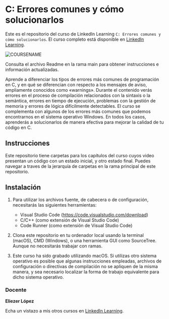 # C: Errores comunes y cómo solucionarlos

Este es el repositorio del curso de LinkedIn Learning `C: Errores comunes y cómo solucionarlos`. El curso completo está disponible en [LinkedIn Learning][lil-course-url].

![COURSENAME][lil-thumbnail-url] 

Consulta el archivo Readme en la rama main para obtener instrucciones e información actualizadas.

Aprende a diferenciar los tipos de errores más comunes de programación en C, y en qué se diferencian con respecto a los mensajes de aviso, ampliamente conocidos como «warnings». Durante el contenido verás errores en el proceso de compilación relacionados con la sintaxis o la semántica, errores en tiempo de ejecución, problemas con la gestión de memoria y errores de lógica difícilmente detectables. El curso se complementa con algunos de los errores más comunes que podemos encontrarnos en el sistema operativo Windows. En todos los casos, aprenderás a solucionarlos de manera efectiva para mejorar la calidad de tu código en C.


## Instrucciones

Este repositorio tiene carpetas para los capítulos del curso cuyos video presentan un código con un estado inicial, y otro estado final. Puedes navegar a traves de la jerarquía de carpetas en la rama principal de este repositorio.

## Instalación

1. Para utilizar los archivos fuente, de cabecera o de configuración, necesitarás las siguientes herramientas:
   - Visual Studio Code (https://code.visualstudio.com/download)
   - C/C++ (como extensión de Visual Studio Code)
   - Code Runner (como extensión de Visual Studio Code)

2. Clona este repositorio en tu ordenador local usando la terminal (macOS), CMD (Windows), o una herramienta GUI como SourceTree. Aunque no necesitarás trabajar con ramas.

3. Este curso ha sido grabado utilizando macOS. Si utilizas otro sistema operativo es posible que algunas instrucciones empleadas, archivos de configuración o directivas de compilación no se apliquen de la misma manera, y sea necesario localizar la forma de trabajo equivalente para dicho sistema operativo.

### Docente

**Eliezer López**

Echa un vistazo a mis otros cursos en [LinkedIn Learning](https://www.linkedin.com/learning/instructors/eliezer-lopez).

[0]: # (Replace these placeholder URLs with actual course URLs)
[lil-course-url]: https://www.linkedin.com/learning/c-errores-comunes-y-como-solucionarlos
[lil-thumbnail-url]: https://cdn.lynda.com/course/3154981/3154981-1652272039000-16x9.jpg
